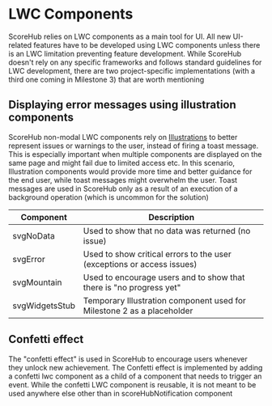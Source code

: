 # LWC Components
ScoreHub relies on LWC components as a main tool for UI. All new UI-related features have to be developed using LWC components unless there is an LWC limitation preventing feature development. While ScoreHub doesn't rely on any specific frameworks and follows standard guidelines for LWC development, there are two project-specific implementations (with a third one coming in Milestone 3) that are worth mentioning

## Displaying error messages using illustration components
ScoreHub non-modal LWC components rely on [Illustrations](https://www.lightningdesignsystem.com/components/illustration/#site-main-content) to better represent issues or warnings to the user, instead of firing a toast message. This is especially important when multiple components are displayed on the same page and might fail due to limited access etc. In this scenario, Illustration components would provide more time and better guidance for the end user, while toast messages might overwhelm the user. Toast messages are used in ScoreHub only as a result of an execution of a background operation (which is uncommon for the solution)

| Component | Description |
|-----------|------------ |
| svgNoData | Used to show that no data was returned (no issue) |
| svgError | Used to show critical errors to the user (exceptions or access issues) |
| svgMountain | Used to encourage users and to show that there is "no progress yet" |
| svgWidgetsStub | Temporary Illustration component used for Milestone 2 as a placeholder |

## Confetti effect
The "confetti effect" is used in ScoreHub to encourage users whenever they unlock new achievement. The Confetti effect is implemented by adding a confetti lwc component as a child of a component that needs to trigger an event. While the confetti LWC component is reusable, it is not meant to be used anywhere else other than in scoreHubNotification component